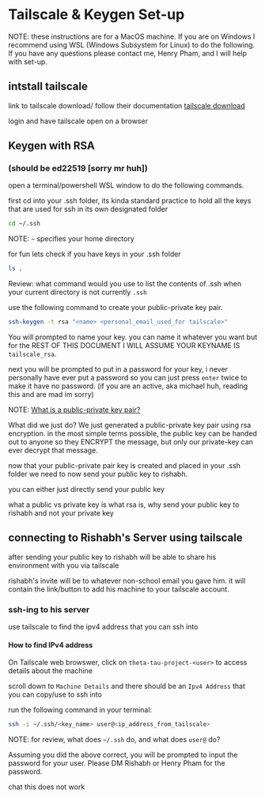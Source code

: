 # Tailscale & Keygen Set-up
NOTE: these instructions are for a MacOS machine. If you are on Windows I recommend using WSL (Windows Subsystem for Linux) to do the following. If you have any questions please contact me, Henry Pham, and I will help with set-up.

## intstall tailscale 

link to tailscale download/ follow their documentation
[tailscale download](https://tailscale.com/download)

login and have tailscale open on a browser

## Keygen with RSA 
### (should be ed22519 [sorry mr huh])

open a terminal/powershell WSL window to do the following commands.

first cd into your .ssh folder, its kinda standard practice to hold all the keys that are used for ssh in its own designated folder
```bash
cd ~/.ssh
```

NOTE: `~` specifies your home directory

for fun lets check if you have keys in your .ssh folder
```bash
ls .
```

Review: what command would you use to list the contents of .ssh when your current directory is not currently `.ssh`

use the following command to create your public-private key pair.
```bash
ssh-keygen -t rsa "<name> <personal_email_used_for tailscale>"
```

You will prompted to name your key. you can name it whatever you want but for the REST OF THIS DOCUMENT I WILL ASSUME YOUR KEYNAME IS `tailscale_rsa`.

next you will be prompted to put in a password for your key, i never personally have ever put a password so you can just press `enter` twice to make it have no password. (if you are an active, aka michael huh, reading this and are mad im sorry)

NOTE: [What is a public-private key pair?](https://www.preveil.com/blog/public-and-private-key/)

What did we just do? 
We just generated a public-private key pair using rsa encryption. in the most simple terms possible, the public key can be handed out to anyone so they ENCRYPT the message, but only our private-key can ever decrypt that message. 

now that your public-private pair key is created and placed in your .ssh folder we need to now send your public key to rishabh.

you can either just directly send your public key 


what a public vs private key is what rsa is, why send your public key to rishabh and not your private key

## connecting to Rishabh's Server using tailscale

after sending your public key to rishabh will be able to share his environment with you via tailscale

rishabh's invite will be to whatever non-school email you gave him. it will contain the link/button to add his machine to your tailscale account.

### ssh-ing to his server

use tailscale to find the ipv4 address that you can ssh into

#### How to find IPv4 address
On Tailscale web browswer, click on `theta-tau-project-<user>` to access details about the machine

scroll down to `Machine Details` and there should be an `Ipv4 Address` that you can copy/use to ssh into

run the following command in your terminal:
```bash
ssh -i ~/.ssh/<key_name> user@<ip_address_from_tailscale>
```

NOTE: for review, what does `~/.ssh` do, and what does `user@` do?

Assuming you did the above correct, you will be prompted to input the password for your user. Please DM Rishabh or Henry Pham for the password.


chat this does not work

